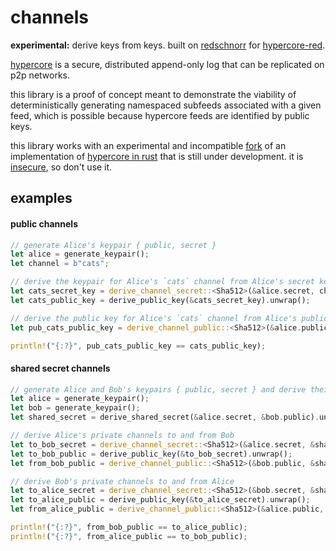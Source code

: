 # channels

**experimental:** derive keys from keys. built on [redschnorr](https://github.com/lukeburns/redschnorr) for [hypercore-red](https://github.com/lukeburns/hypercore-red/tree/experiment).

[hypercore](https://github.com/mafintosh/hypercore) is a secure, distributed append-only log that can be replicated on p2p networks.

this library is a proof of concept meant to demonstrate the viability of deterministically generating namespaced subfeeds associated with a given feed, which is possible because hypercore feeds are identified by public keys.

this library works with an experimental and incompatible [fork](https://github.com/lukeburns/hypercore-red) of an implementation of [hypercore in rust](https://github.com/datrs/hypercore) that is still under development. it is [insecure](https://github.com/lukeburns/redschnorr), so don't use it.

## examples

#### public channels

```rust
// generate Alice's keypair { public, secret }
let alice = generate_keypair();
let channel = b"cats";

// derive the keypair for Alice's `cats` channel from Alice's secret key
let cats_secret_key = derive_channel_secret::<Sha512>(&alice.secret, channel).unwrap();
let cats_public_key = derive_public_key(&cats_secret_key).unwrap();

// derive the public key for Alice's `cats` channel from Alice's public key
let pub_cats_public_key = derive_channel_public::<Sha512>(&alice.public, channel).unwrap();

println!("{:?}", pub_cats_public_key == cats_public_key);
```

#### shared secret channels

```rust
// generate Alice and Bob's keypairs { public, secret } and derive their shared secret
let alice = generate_keypair();
let bob = generate_keypair();
let shared_secret = derive_shared_secret(&alice.secret, &bob.public).unwrap().to_bytes();

// derive Alice's private channels to and from Bob
let to_bob_secret = derive_channel_secret::<Sha512>(&alice.secret, &shared_secret).unwrap();
let to_bob_public = derive_public_key(&to_bob_secret).unwrap();
let from_bob_public = derive_channel_public::<Sha512>(&bob.public, &shared_secret).unwrap();

// derive Bob's private channels to and from Alice
let to_alice_secret = derive_channel_secret::<Sha512>(&bob.secret, &shared_secret).unwrap();
let to_alice_public = derive_public_key(&to_alice_secret).unwrap();
let from_alice_public = derive_channel_public::<Sha512>(&alice.public, &shared_secret).unwrap();

println!("{:?}", from_bob_public == to_alice_public);
println!("{:?}", from_alice_public == to_bob_public);
```
